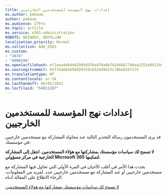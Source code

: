```yaml
---
title: إعدادات نهج المؤسسة للمستخدمين الخارجيين
ms.author: pebaum
author: pebaum
ms.audience: ITPro
ms.topic: article
ms.service: o365-administration
ROBOTS: NOINDEX, NOFOLLOW
localization_priority: Normal
ms.collection: Adm_O365
ms.custom:
- "2674"
- "9000196"
ms.openlocfilehash: ef1eaa4e6ddd2995d5f6a970a6b7d1444b7746ea2251e94220c857b10da41d0d
ms.sourcegitcommit: b5f7da89a650d2915dc652449623c78be6247175
ms.translationtype: MT
ms.contentlocale: ar-SA
ms.lasthandoff: 08/05/2021
ms.locfileid: "54011287"
---
```

# <a name="organization-policy-settings-for-external-users"></a>إعدادات نهج المؤسسة للمستخدمين الخارجيين

قد يرى المستخدمون رسالة التحذير التالية عند محاولة المشاركة مع مستخدمين خارجيين في مؤسستك: 

   **لا تسمح لك سياسات مؤسستك بمشاركتها مع هؤلاء المستخدمين. انتقل إلى المشاركة الخارجية في مركز مسؤولي Microsoft 365 لتمكينها.** 

يحدث هذا الأمر في أغلب الأحيان في المرة الأولى التي تحاول فيها المشاركة مع مستخدمين خارجيين أو عند المشاركة مع مستخدمين خارجيين جدد. لمزيد من المعلومات، الرجاء الاطلاع على المقالة أدناه:

[لا تسمح لك سياسات مؤسستك بمشاركتها مع هؤلاء المستخدمين](https://docs.microsoft.com/sharepoint/support/administration/organization-policies-do-not-allow-you-to-share-with-users-error)






